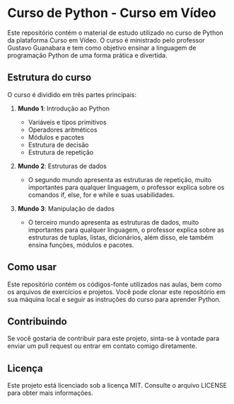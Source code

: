 # Curso de Python - Curso em Vídeo

Este repositório contém o material de estudo utilizado no curso de Python da plataforma Curso em Vídeo. O curso é ministrado pelo professor Gustavo Guanabara e tem como objetivo ensinar a linguagem de programação Python de uma forma prática e divertida.

## Estrutura do curso

O curso é dividido em três partes principais:

1. **Mundo 1**: Introdução ao Python
   - Variáveis e tipos primitivos
   - Operadores aritméticos
   - Módulos e pacotes
   - Estrutura de decisão
   - Estrutura de repetição

2. **Mundo 2**: Estruturas de dados
   - O segundo mundo apresenta as estruturas de repetição, muito importantes para qualquer linguagem, o professor explica sobre os comandos if, else, for e while e suas usabilidades.

3. **Mundo 3**: Manipulação de dados
   - O terceiro mundo apresenta as estruturas de dados, muito importantes para qualquer linguagem, o professor explica sobre as estruturas de tuplas, listas, dicionários, além disso, ele também ensina funções, módulos e pacotes. 

## Como usar

Este repositório contém os códigos-fonte utilizados nas aulas, bem como os arquivos de exercícios e projetos. Você pode clonar este repositório em sua máquina local e seguir as instruções do curso para aprender Python.

## Contribuindo

Se você gostaria de contribuir para este projeto, sinta-se à vontade para enviar um pull request ou entrar em contato comigo diretamente.

## Licença

Este projeto está licenciado sob a licença MIT. Consulte o arquivo LICENSE para obter mais informações.
